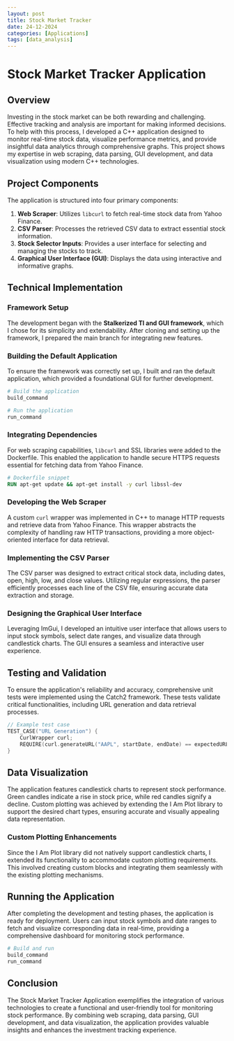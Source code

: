```yaml
---
layout: post
title: Stock Market Tracker
date: 24-12-2024
categories: [Applications]
tags: [data_analysis]
---
```


# Stock Market Tracker Application

<!-- ![Project Banner](path-to-your-image/banner.png) -->

## Overview

Investing in the stock market can be both rewarding and challenging. Effective tracking and analysis are important for making informed decisions. To help with this process, I developed a C++ application designed to monitor real-time stock data, visualize performance metrics, and provide insightful data analytics through comprehensive graphs. This project shows my expertise in web scraping, data parsing, GUI development, and data visualization using modern C++ technologies.

<!-- ![Introduction Image](path-to-your-image/introduction.png) -->

## Project Components

The application is structured into four primary components:

1. **Web Scraper**: Utilizes `libcurl` to fetch real-time stock data from Yahoo Finance.
2. **CSV Parser**: Processes the retrieved CSV data to extract essential stock information.
3. **Stock Selector Inputs**: Provides a user interface for selecting and managing the stocks to track.
4. **Graphical User Interface (GUI)**: Displays the data using interactive and informative graphs.

<!-- ![Components Overview](path-to-your-image/components.png) -->

## Technical Implementation

### Framework Setup

The development began with the **Stalkerized TI and GUI framework**, which I chose for its simplicity and extendability. After cloning and setting up the framework, I prepared the main branch for integrating new features.

<!-- ![Framework Setup](path-to-your-image/framework-setup.png) -->

### Building the Default Application

To ensure the framework was correctly set up, I built and ran the default application, which provided a foundational GUI for further development.

```bash
# Build the application
build_command

# Run the application
run_command
```

<!-- ![Default App](path-to-your-image/default-app.png) -->

### Integrating Dependencies

For web scraping capabilities, `libcurl` and SSL libraries were added to the Dockerfile. This enabled the application to handle secure HTTPS requests essential for fetching data from Yahoo Finance.

```dockerfile
# Dockerfile snippet
RUN apt-get update && apt-get install -y curl libssl-dev
```

<!-- ![Docker Configuration](path-to-your-image/docker-config.png) -->

### Developing the Web Scraper

A custom `curl` wrapper was implemented in C++ to manage HTTP requests and retrieve data from Yahoo Finance. This wrapper abstracts the complexity of handling raw HTTP transactions, providing a more object-oriented interface for data retrieval.

<!-- ![Web Scraper Code](path-to-your-image/web-scraper-code.png) -->

### Implementing the CSV Parser

The CSV parser was designed to extract critical stock data, including dates, open, high, low, and close values. Utilizing regular expressions, the parser efficiently processes each line of the CSV file, ensuring accurate data extraction and storage.

<!-- ![CSV Parser Code](path-to-your-image/csv-parser-code.png) -->

### Designing the Graphical User Interface

Leveraging ImGui, I developed an intuitive user interface that allows users to input stock symbols, select date ranges, and visualize data through candlestick charts. The GUI ensures a seamless and interactive user experience.

<!-- ![GUI Design](path-to-your-image/gui-design.png) -->

## Testing and Validation

To ensure the application's reliability and accuracy, comprehensive unit tests were implemented using the Catch2 framework. These tests validate critical functionalities, including URL generation and data retrieval processes.

```cpp
// Example test case
TEST_CASE("URL Generation") {
    CurlWrapper curl;
    REQUIRE(curl.generateURL("AAPL", startDate, endDate) == expectedURL);
}
```

<!-- ![Testing](path-to-your-image/testing.png) -->

## Data Visualization

The application features candlestick charts to represent stock performance. Green candles indicate a rise in stock price, while red candles signify a decline. Custom plotting was achieved by extending the I Am Plot library to support the desired chart types, ensuring accurate and visually appealing data representation.

<!-- ![Candlestick Chart](path-to-your-image/candlestick-chart.png) -->

### Custom Plotting Enhancements

Since the I Am Plot library did not natively support candlestick charts, I extended its functionality to accommodate custom plotting requirements. This involved creating custom blocks and integrating them seamlessly with the existing plotting mechanisms.

<!-- ![Custom Plotting](path-to-your-image/custom-plotting.png) -->

## Running the Application

After completing the development and testing phases, the application is ready for deployment. Users can input stock symbols and date ranges to fetch and visualize corresponding data in real-time, providing a comprehensive dashboard for monitoring stock performance.

```bash
# Build and run
build_command
run_command
```

<!-- ![Running Application](path-to-your-image/running-application.png) -->

## Conclusion

The Stock Market Tracker Application exemplifies the integration of various technologies to create a functional and user-friendly tool for monitoring stock performance. By combining web scraping, data parsing, GUI development, and data visualization, the application provides valuable insights and enhances the investment tracking experience.

<!-- ![Conclusion Image](path-to-your-image/conclusion.png) -->
